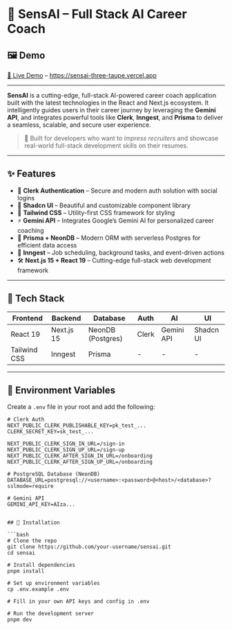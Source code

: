 # 🚀 SensAI – Full Stack AI Career Coach
## 🖼️ Demo

[🔗 Live Demo](#) – https://sensai-three-taupe.vercel.app

---
**SensAI** is a cutting-edge, full-stack AI-powered career coach application built with the latest technologies in the React and Next.js ecosystem. It intelligently guides users in their career journey by leveraging the **Gemini API**, and integrates powerful tools like **Clerk**, **Inngest**, and **Prisma** to deliver a seamless, scalable, and secure user experience.

> 🧠 Built for developers who want to *impress recruiters* and showcase real-world full-stack development skills on their resumes.

---

## ✨ Features

- 🔐 **Clerk Authentication** – Secure and modern auth solution with social logins
- 🌈 **Shadcn UI** – Beautiful and customizable component library
- 🧵 **Tailwind CSS** – Utility-first CSS framework for styling
- ⚡ **Gemini API** – Integrates Google’s Gemini AI for personalized career coaching
- 🧬 **Prisma + NeonDB** – Modern ORM with serverless Postgres for efficient data access
- 🧠 **Inngest** – Job scheduling, background tasks, and event-driven actions
- 🛠️ **Next.js 15 + React 19** – Cutting-edge full-stack web development framework

---

## 📂 Tech Stack

| Frontend | Backend | Database | Auth | AI | UI |
|----------|---------|----------|------|----|----|
| React 19 | Next.js 15 | NeonDB (Postgres) | Clerk | Gemini API | Shadcn UI |
| Tailwind CSS | Inngest | Prisma | - | - | - |

---
## 🔑 Environment Variables

Create a `.env` file in your root and add the following:

```env
# Clerk Auth
NEXT_PUBLIC_CLERK_PUBLISHABLE_KEY=pk_test_...
CLERK_SECRET_KEY=sk_test_...

NEXT_PUBLIC_CLERK_SIGN_IN_URL=/sign-in
NEXT_PUBLIC_CLERK_SIGN_UP_URL=/sign-up
NEXT_PUBLIC_CLERK_AFTER_SIGN_IN_URL=/onboarding
NEXT_PUBLIC_CLERK_AFTER_SIGN_UP_URL=/onboarding

# PostgreSQL Database (NeonDB)
DATABASE_URL=postgresql://<username>:<password>@<host>/<database>?sslmode=require

# Gemini API
GEMINI_API_KEY=AIza...


## 📌 Installation

```bash
# Clone the repo
git clone https://github.com/your-username/sensai.git
cd sensai

# Install dependencies
pnpm install

# Set up environment variables
cp .env.example .env

# Fill in your own API keys and config in .env

# Run the development server
pnpm dev
